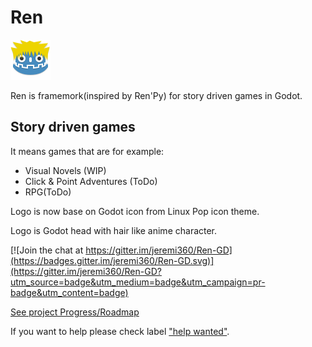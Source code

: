 # Ren

![Logo](window_icon.png)

Ren is framemork(inspired by Ren'Py) for story driven games in Godot.

## Story driven games

It means games that are for example:

- Visual Novels (WIP)
- Click & Point Adventures (ToDo)
- RPG(ToDo)

Logo is now base on Godot icon from Linux Pop icon theme.</p> Logo is Godot head with hair like anime character.

[![Join the chat at https://gitter.im/jeremi360/Ren-GD](https://badges.gitter.im/jeremi360/Ren-GD.svg)](https://gitter.im/jeremi360/Ren-GD?utm_source=badge&utm_medium=badge&utm_campaign=pr-badge&utm_content=badge)


[See project Progress/Roadmap](https://github.com/jeremi360/Ren/issues)

If you want to help please check label ["help wanted"](https://github.com/jeremi360/Ren/issues?q=is%3Aissue+is%3Aopen+label%3A"help+wanted").

